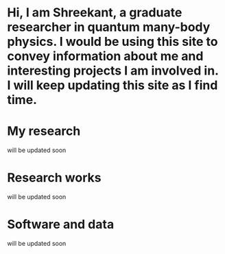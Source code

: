 # Hi, I am Shreekant, a graduate researcher in quantum many-body physics. I would be using this site to convey information about me and interesting projects I am involved in. I will keep updating this site as I find time.

# My research
will be updated soon
# Research works
will be updated soon
# Software and data
will be updated soon
